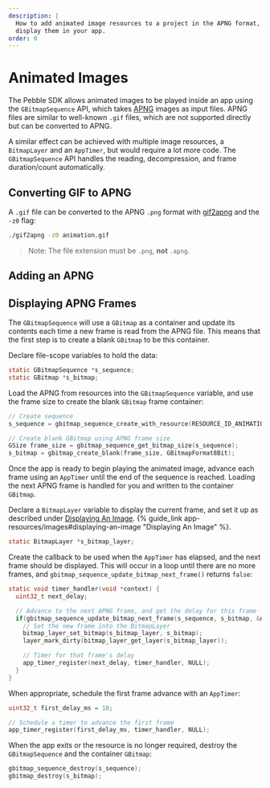 ```yaml
---
description: |
  How to add animated image resources to a project in the APNG format, and
  display them in your app.
order: 0
---
```


# Animated Images

<SdkToggle />

The Pebble SDK allows animated images to be played inside an app using the
``GBitmapSequence`` API, which takes [APNG](https://en.wikipedia.org/wiki/APNG)
images as input files. APNG files are similar to well-known `.gif` files, which
are not supported directly but can be converted to APNG.

A similar effect can be achieved with multiple image resources, a
``BitmapLayer`` and an ``AppTimer``, but would require a lot more code. The
``GBitmapSequence`` API handles the reading, decompression, and frame
duration/count automatically.


## Converting GIF to APNG

A `.gif` file can be converted to the APNG `.png` format with
[gif2apng](http://gif2apng.sourceforge.net/) and the `-z0` flag:

```sh
./gif2apng -z0 animation.gif
```

> Note: The file extension must be `.png`, **not** `.apng`.


## Adding an APNG

<SdkPlatform>
<template #local>

Include the APNG file in the `resources` array in `package.json` as a `raw`
resource:

```json
"resources": {
  "media": [
    {
      "type":"raw",
      "name":"ANIMATION",
      "file":"images/animation.png"
    }
  ]
}
```

</template>
<template #cloudpebble>
To add the APNG file as a raw resource, click 'Add New' in the Resources section
of the sidebar, and set the 'Resource Type' as 'raw binary blob'.

</template>
</SdkPlatform>

## Displaying APNG Frames

The ``GBitmapSequence`` will use a ``GBitmap`` as a container and update its
contents each time a new frame is read from the APNG file. This means that the
first step is to create a blank ``GBitmap`` to be this container.

Declare file-scope variables to hold the data:

```c
static GBitmapSequence *s_sequence;
static GBitmap *s_bitmap;
```

Load the APNG from resources into the ``GBitmapSequence`` variable, and use the
frame size to create the blank ``GBitmap`` frame container:


```c
// Create sequence
s_sequence = gbitmap_sequence_create_with_resource(RESOURCE_ID_ANIMATION);

// Create blank GBitmap using APNG frame size
GSize frame_size = gbitmap_sequence_get_bitmap_size(s_sequence);
s_bitmap = gbitmap_create_blank(frame_size, GBitmapFormat8Bit);
```

Once the app is ready to begin playing the animated image, advance each frame
using an ``AppTimer`` until the end of the sequence is reached. Loading the next
APNG frame is handled for you and written to the container ``GBitmap``.

Declare a ``BitmapLayer`` variable to display the current frame, and set it up
as described under [Displaying An Image](/guides/app-resources/images#displaying-an-image).
{% guide_link app-resources/images#displaying-an-image "Displaying An Image" %}.

```c
static BitmapLayer *s_bitmap_layer;
```

Create the callback to be used when the ``AppTimer`` has elapsed, and the next
frame should be displayed. This will occur in a loop until there are no more
frames, and ``gbitmap_sequence_update_bitmap_next_frame()`` returns `false`:

```c
static void timer_handler(void *context) {
  uint32_t next_delay;

  // Advance to the next APNG frame, and get the delay for this frame
  if(gbitmap_sequence_update_bitmap_next_frame(s_sequence, s_bitmap, &next_delay)) {
    // Set the new frame into the BitmapLayer
    bitmap_layer_set_bitmap(s_bitmap_layer, s_bitmap);
    layer_mark_dirty(bitmap_layer_get_layer(s_bitmap_layer));

    // Timer for that frame's delay
    app_timer_register(next_delay, timer_handler, NULL);
  }
}
```

When appropriate, schedule the first frame advance with an ``AppTimer``:

```c
uint32_t first_delay_ms = 10;

// Schedule a timer to advance the first frame
app_timer_register(first_delay_ms, timer_handler, NULL);
```

When the app exits or the resource is no longer required, destroy the
``GBitmapSequence`` and the container ``GBitmap``:

```c
gbitmap_sequence_destroy(s_sequence);
gbitmap_destroy(s_bitmap);
```

